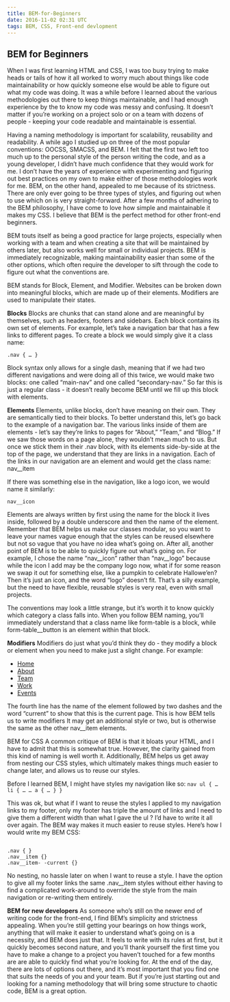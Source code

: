 ```yaml
---
title: BEM-for-Beginners
date: 2016-11-02 02:31 UTC
tags: BEM, CSS, Front-end devlopment
---
```


<h2>BEM for Beginners</h2>

When I was first learning HTML and CSS, I was too busy trying to make heads or tails of how it all worked to worry much about things like code maintainability or how quickly someone else would be able to figure out what my code was doing. It was a while before I learned about the various methodologies out there to keep things maintainable, and I had enough experience by the to know my code was messy and confusing. It doesn’t matter if you’re working on a project solo or on a team with dozens of people - keeping your code readable and maintainable is essential.

Having a naming methodology is important for scalability, reusability and readability. A while ago I studied up on three of the most popular conventions: OOCSS, SMACSS, and BEM. I felt that the first two left too much up to the personal style of the person writing the code, and as a young developer, I didn’t have much confidence that they would work for me. I don’t have the years of experience with experimenting and figuring out best practices on my own to make either of those methodologies work for me. BEM, on the other hand, appealed to me because of its strictness. There are only ever going to be three types of styles, and figuring out when to use which on is very straight-forward. After a few months of adhering to the BEM philosophy, I have come to love how simple and maintainable it makes my CSS. I believe that BEM is the perfect method for other front-end beginners. 

BEM touts itself as being a good practice for large projects, especially when working with a team and when creating a site that will be maintained by others later, but also works well for small or individual projects. BEM is immediately recognizable, making maintainability easier than some of the other options, which often require the developer to sift through the code to figure out what the conventions are.

BEM stands for Block, Element, and Modifier. Websites can be broken down into meaningful blocks, which are made up of their elements. Modifiers are used to manipulate their states. 

<strong>Blocks</strong>
Blocks are chunks that can stand alone  and are meaningful by themselves, such as headers, footers and sidebars. Each block contains its own set of elements. For example, let’s take a navigation bar that has a few links to different pages. To create a block we would simply give it a class name:

<code>.nav { … }</code>

Block syntax only allows for a single dash, meaning that if we had two different navigations and were doing all of this twice, we would make two blocks: one called “main-nav” and one called “secondary-nav.” So far this is just a regular class - it doesn’t really become BEM until we fill up this block with elements.

<strong>Elements</strong>
Elements, unlike blocks, don’t have meaning on their own. They are semantically tied to their blocks. To better understand this, let’s go back to the example of a navigation bar. The various links inside of them are elements - let’s say they’re links to pages for “About,” “Team,” and “Blog.” If we saw those words on a page alone, they wouldn’t mean much to us. But once we stick them in their .nav block, with its elements side-by-side at the top of the page, we understand that they are links in a navigation. Each of the links in our navigation are an element and would get the class name:
nav__item

If there was something else in the navigation, like a logo icon, we would name it similarly:

<code>nav__icon</code>

Elements are always written by first using the name for the block it lives inside, followed by a double underscore and then the name of the element. Remember that BEM helps us make our classes modular, so you want to leave your names vague enough that the styles can be reused elsewhere but not so vague that you have no idea what’s going on. After all, another point of BEM is to be able to quickly figure out what’s going on. For example, I chose the name “nav__icon” rather than “nav__logo” because while the icon I add may be the company logo now, what if for some reason we swap it out for something else, like a pumpkin to celebrate Hallowe’en? Then it’s just an icon, and the word “logo” doesn’t fit. That’s a silly example, but the need to have flexible, reusable styles is very real, even with small projects. 

The conventions may look a little strange, but it’s worth it to know quickly which category a class falls into. When you follow BEM naming, you’ll immediately understand that a class name like form-table is a block, while form-table__button is an element within that block.

<strong>Modifiers</strong>
Modifiers do just what you’d think they do - they modify a block or element when you need to make just a slight change. For example:
<nav>
<ul class=“nav”>
<li class=“nav__item”><a href=“/index.html>Home</a></li>
<li class=“nav__item”><a href=“/about.html>About</a></li>
<li class=“nav__item”><a href=“/team.html>Team</a></li>
<li class=“nav__item - - current”><a href=“/work.html>Work</a></li>
<li class=“nav__item”><a href=“/events.html>Events</a></li>
</ul>
</nav>

The fourth line has the name of the element followed by two dashes and the word “current” to show that this is the current page. This is how BEM tells us to write modifiers It may get an additional style or two, but is otherwise the same as the other nav__item elements.

BEM for CSS
A common critique of BEM is that it bloats your HTML, and I have to admit that this is somewhat true. However, the clarity gained from this kind of naming is well worth it. Additionally, BEM helps us get away from nesting our CSS styles, which ultimately makes things much easier to change later, and allows us to reuse our styles. 

Before I learned BEM, I might have styles my navigation like so:
<code>nav ul { 
   …
   li {
   …
   …
   a {
   …
   }
}</code>

This was ok, but what if I want to reuse the styles I applied to my navigation links to my footer, only my footer has triple the amount of links and I need to give them a different width than what I gave the ul ? I’d have to write it all over again. The BEM way makes it much easier to reuse styles. Here’s how I would write my BEM CSS:

<code>
.nav { }
.nav__item {}
.nav__item- -current {}
</code>

No nesting, no hassle later on when I want to reuse a style. I have the option to give all my footer links the same .nav__item styles without either having to find a complicated work-around to override the style from the main navigation or re-writing them entirely. 

<strong>BEM for new developers</strong>
As someone who’s still on the newer end of writing code for the front-end, I find BEM’s simplicity and strictness appealing. When you’re still getting your bearings on how things work, anything that will make it easier to understand what’s going on is a necessity, and BEM does just that. It feels to write with its rules at first, but it quickly becomes second nature, and you’ll thank yourself the first time you have to make a change to a project you haven’t touched for a few months are are able to quickly find what you’re looking for. At the end of the day, there are lots of options out there, and it’s most important that you find one that suits the needs of you and your team. But if you’re just starting out and looking for a naming methodology that will bring some structure to chaotic code, BEM is a great option.
